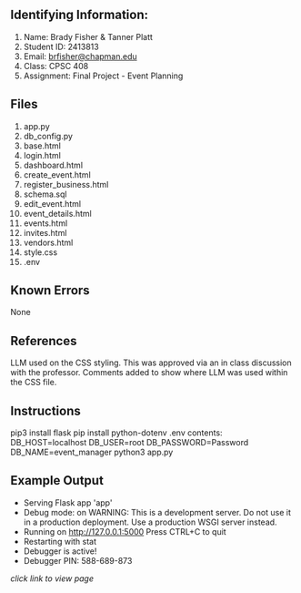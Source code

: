 ## Identifying Information: 
1. Name: Brady Fisher & Tanner Platt
2. Student ID: 2413813
3. Email: brfisher@chapman.edu  
4. Class: CPSC 408
5. Assignment: Final Project - Event Planning

## Files 
1. app.py
2. db_config.py
3. base.html
4. login.html
5. dashboard.html
6. create_event.html
7. register_business.html
8. schema.sql
9. edit_event.html
10. event_details.html
11. events.html
12. invites.html
13. vendors.html
14. style.css
15. .env

## Known Errors 
None

## References
LLM used on the CSS styling.
    This was approved via an in class discussion with the professor. 
    Comments added to show where LLM was used within the CSS file.

## Instructions
pip3 install flask
pip install python-dotenv
    .env contents:
        DB_HOST=localhost
        DB_USER=root
        DB_PASSWORD=Password
        DB_NAME=event_manager
python3 app.py

## Example Output
 * Serving Flask app 'app'
 * Debug mode: on
WARNING: This is a development server. Do not use it in a production deployment. Use a production WSGI server instead.
 * Running on http://127.0.0.1:5000
Press CTRL+C to quit
 * Restarting with stat
 * Debugger is active!
 * Debugger PIN: 588-689-873

 *click link to view page*